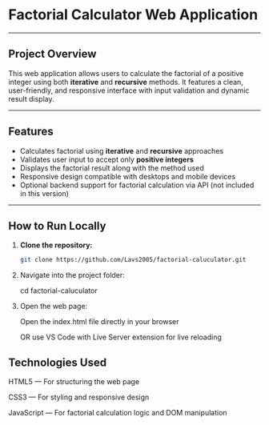 # Factorial Calculator Web Application

---

## Project Overview

This web application allows users to calculate the factorial of a positive integer using both **iterative** and **recursive** methods. It features a clean, user-friendly, and responsive interface with input validation and dynamic result display.

---

## Features

- Calculates factorial using **iterative** and **recursive** approaches  
- Validates user input to accept only **positive integers**  
- Displays the factorial result along with the method used  
- Responsive design compatible with desktops and mobile devices  
- Optional backend support for factorial calculation via API (not included in this version)

---

## How to Run Locally

1. **Clone the repository:**  
   ```bash
   git clone https://github.com/Lavs2005/factorial-caluculator.git
2. Navigate into the project folder:

    cd factorial-caluculator
4. Open the web page:

   Open the index.html file directly in your browser
   
   OR use VS Code with Live Server extension for live reloading

## Technologies Used
HTML5 — For structuring the web page

CSS3 — For styling and responsive design

JavaScript — For factorial calculation logic and DOM manipulation




